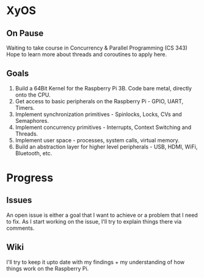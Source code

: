 # XyOS
## On Pause
Waiting to take course in Concurrency & Parallel Programming (CS 343)
Hope to learn more about threads and coroutines to apply here.

## Goals
1. Build a 64Bit Kernel for the Raspberry Pi 3B. Code bare metal, directly onto the CPU.
2. Get access to basic peripherals on the Raspberry Pi - GPIO, UART, Timers.
3. Implement synchronization primitives - Spinlocks, Locks, CVs and Semaphores.
4. Implement concurrency primitives - Interrupts, Context Switching and Threads.
5. Implement user space - processes, system calls, virtual memory.
6. Build an abstraction layer for higher level peripherals - USB, HDMI, WiFi, Bluetooth, etc.

# Progress
## Issues
An open issue is either a goal that I want to achieve or a problem that I need to fix.
As I start working on the issue, I'll try to explain things there via comments.

## Wiki
I'll try to keep it upto date with my findings + my understanding of how things work on the Raspberry Pi.
